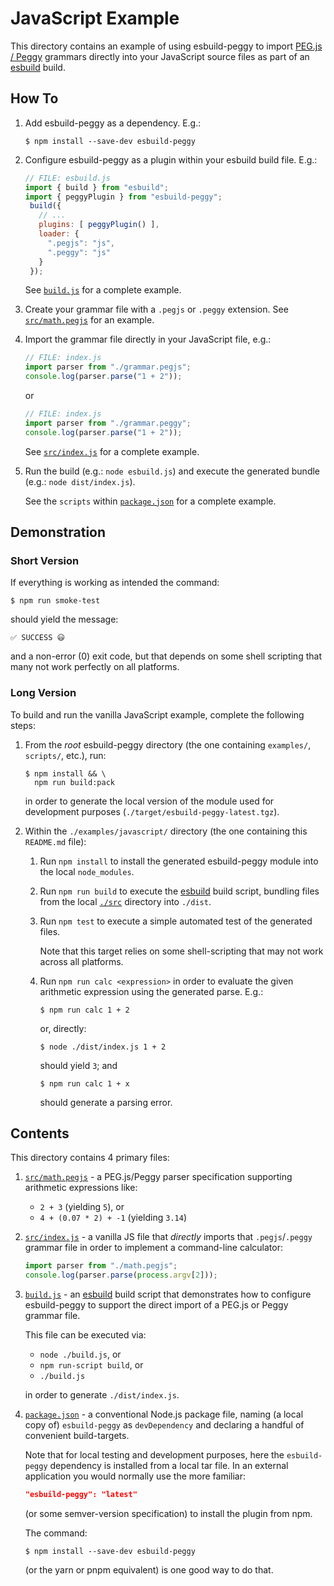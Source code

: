 # JavaScript Example

This directory contains an example of using esbuild-peggy to import [PEG.js / Peggy](https://peggyjs.org/) grammars directly into your JavaScript source files as part of an [esbuild](https://esbuild.github.io/) build.

## How To

1. Add esbuild-peggy as a dependency. E.g.:

   ```console
   $ npm install --save-dev esbuild-peggy
   ```

2. Configure esbuild-peggy as a plugin within your esbuild build file. E.g.:

   ```js
   // FILE: esbuild.js
   import { build } from "esbuild";
   import { peggyPlugin } from "esbuild-peggy";
    build({
      // ...
      plugins: [ peggyPlugin() ],
      loader: {
        ".pegjs": "js",
        ".peggy": "js"
      }
    });
    ```

    See [`build.js`](./build.js) for a complete example.

3. Create your grammar file with a `.pegjs` or `.peggy` extension. See [`src/math.pegjs`](./src/math.pegjs) for an example.

4. Import the grammar file directly in your JavaScript file, e.g.:

   ```js
   // FILE: index.js
   import parser from "./grammar.pegjs";
   console.log(parser.parse("1 + 2"));
   ```

   or

   ```js
   // FILE: index.js
   import parser from "./grammar.peggy";
   console.log(parser.parse("1 + 2"));
   ```

   See [`src/index.js`](./src/index.js) for a complete example.


5. Run the build (e.g.: `node esbuild.js`) and execute the generated bundle (e.g.: `node dist/index.js`).

   See the `scripts` within [`package.json`](./package.json) for a complete example.

## Demonstration

### Short Version

If everything is working as intended the command:

```shell
$ npm run smoke-test
```

should yield the message:

```shell
✅ SUCCESS 😃
```

and a non-error (0) exit code, but that depends on some shell scripting that many not work perfectly on all platforms.

### Long Version

To build and run the vanilla JavaScript example, complete the following steps:

1. From the _root_ esbuild-peggy directory (the one containing `examples/`, `scripts/`, etc.), run:

   ```shell
   $ npm install && \
     npm run build:pack
   ```

   in order to generate the local version of the module used for development purposes (`./target/esbuild-peggy-latest.tgz`).

2. Within the `./examples/javascript/` directory (the one containing this `README.md` file):

   1. Run `npm install` to install the generated esbuild-peggy module into the local `node_modules`.

   2. Run `npm run build` to execute the [esbuild](https://esbuild.github.io/) build script, bundling files from the local [`./src`](./src) directory into `./dist`.

   3. Run `npm test` to execute a simple automated test of the generated files.

      Note that this target relies on some shell-scripting that may not work across all platforms.

   4. Run `npm run calc <expression>` in order to evaluate the given arithmetic expression using the generated parse. E.g.:

      ```console
      $ npm run calc 1 + 2
      ```

      or, directly:

      ```console
      $ node ./dist/index.js 1 + 2
      ```

      should yield `3`; and

      ```console
      $ npm run calc 1 + x
      ```

      should generate a parsing error.

## Contents

This directory contains 4 primary files:

1. [`src/math.pegjs`](./src/math.pegjs) - a PEG.js/Peggy parser specification supporting arithmetic expressions like:
    - `2 + 3` (yielding `5`), or
    - `4 + (0.07 * 2) + -1` (yielding `3.14`)

2. [`src/index.js`](./src/index.js) - a vanilla JS file that _directly_ imports that `.pegjs`/`.peggy` grammar file in order to implement a command-line calculator:

    ```js
    import parser from "./math.pegjs";
    console.log(parser.parse(process.argv[2]));
    ```

3. [`build.js`](./build.js) - an [esbuild](https://esbuild.github.io/) build script that demonstrates how to configure esbuild-peggy to support the direct import of a PEG.js or Peggy grammar file.

   This file can be executed via:

      - `node ./build.js`, or
      - `npm run-script build`, or
      - `./build.js`

   in order to generate `./dist/index.js`.

4. [`package.json`](./package.json) - a conventional Node.js package file, naming (a local copy of) `esbuild-peggy` as `devDependency` and declaring a handful of convenient build-targets.

   Note that for local testing and development purposes, here the `esbuild-peggy` dependency is installed from a local tar file. In an external application you would normally use the more familiar:

   ```json
   "esbuild-peggy": "latest"
   ```

   (or some semver-version specification) to install the plugin from npm.

   The command:

   ```console
   $ npm install --save-dev esbuild-peggy
   ```

   (or the yarn or pnpm equivalent) is one good way to do that.